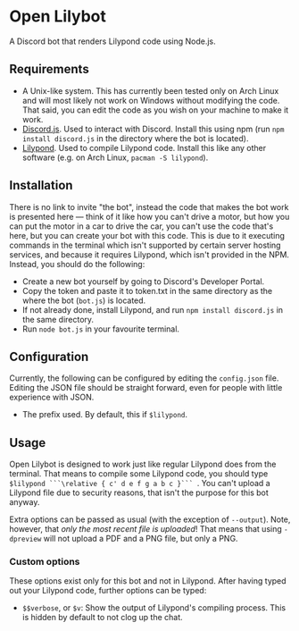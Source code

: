 # Open Lilybot

A Discord bot that renders Lilypond code using Node.js.

## Requirements

* A Unix-like system. This has currently been tested only on Arch Linux and will most likely not work on Windows without modifying the code. That said, you can edit the code as you wish on your machine to make it work.
* [Discord.js](https://www.npmjs.com/package/discord.js). Used to interact with Discord. Install this using npm (run `npm install discord.js` in the directory where the bot is located).
* [Lilypond](https://lilypond.org/index.html). Used to compile Lilypond code. Install this like any other software (e.g. on Arch Linux, `pacman -S lilypond`).

## Installation

There is no link to invite "the bot", instead the code that makes the bot work is presented here — think of it like how you can't drive a motor, but how you can put the motor in a car to drive the car, you can't use the code that's here, but you can create your bot with this code. This is due to it executing commands in the terminal which isn't supported by certain server hosting services, and because it requires Lilypond, which isn't provided in the NPM. Instead, you should do the following:

* Create a new bot yourself by going to Discord's Developer Portal.
* Copy the token and paste it to token.txt in the same directory as the where the bot (`bot.js`) is located.
* If not already done, install Lilypond, and run `npm install discord.js` in the same directory.
* Run `node bot.js` in your favourite terminal.

## Configuration

Currently, the following can be configured by editing the `config.json` file. Editing the JSON file should be straight forward, even for people with little experience with JSON.

* The prefix used. By default, this if `$lilypond`.

## Usage

Open Lilybot is designed to work just like regular Lilypond does from the terminal. That means to compile some Lilypond code, you should type ``$lilypond ```\relative { c' d e f g a b c }```
``. You can't upload a Lilypond file due to security reasons, that isn't the purpose for this bot anyway.

Extra options can be passed as usual (with the exception of `--output`). Note, however, that *only the most recent file is uploaded*! That means that using `-dpreview` will not upload a PDF and a PNG file, but only a PNG.

### Custom options

These options exist only for this bot and not in Lilypond. After having typed out your Lilypond code, further options can be typed:

* `$$verbose`, or `$v`: Show the output of Lilypond's compiling process. This is hidden by default to not clog up the chat.
